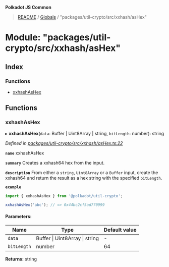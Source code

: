 **Polkadot JS Common**

> [README](../README.md) / [Globals](../globals.md) / "packages/util-crypto/src/xxhash/asHex"

# Module: "packages/util-crypto/src/xxhash/asHex"

## Index

### Functions

* [xxhashAsHex](_packages_util_crypto_src_xxhash_ashex_.md#xxhashashex)

## Functions

### xxhashAsHex

▸ **xxhashAsHex**(`data`: Buffer \| Uint8Array \| string, `bitLength`: number): string

*Defined in [packages/util-crypto/src/xxhash/asHex.ts:22](https://github.com/polkadot-js/common/blob/bd1735ca/packages/util-crypto/src/xxhash/asHex.ts#L22)*

**`name`** xxhashAsHex

**`summary`** Creates a xxhash64 hex from the input.

**`description`** 
From either a `string`, `Uint8Array` or a `Buffer` input, create the xxhash64 and return the result as a hex string with the specified `bitLength`.

**`example`** 
<BR>

```javascript
import { xxhashAsHex } from '@polkadot/util-crypto';

xxhashAsHex('abc'); // => 0x44bc2cf5ad770999
```

#### Parameters:

Name | Type | Default value |
------ | ------ | ------ |
`data` | Buffer \| Uint8Array \| string | - |
`bitLength` | number | 64 |

**Returns:** string
